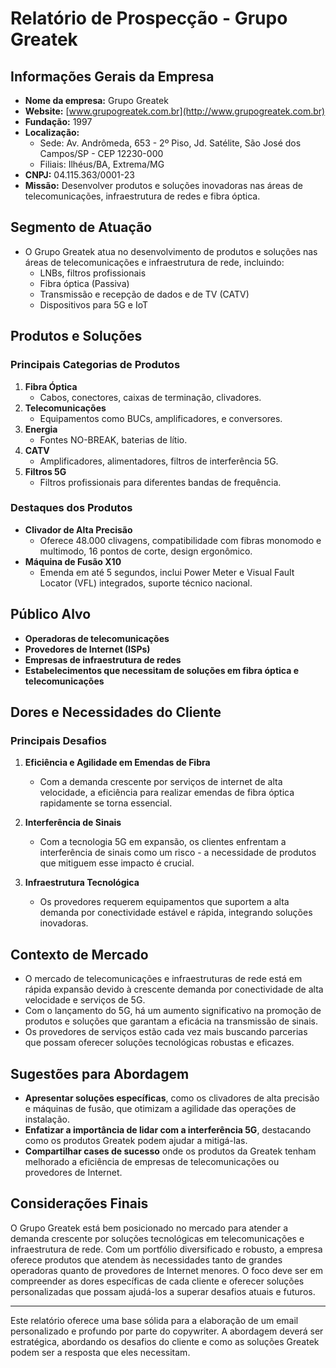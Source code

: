 # Relatório de Prospecção - Grupo Greatek

## Informações Gerais da Empresa
- **Nome da empresa:** Grupo Greatek
- **Website:** [www.grupogreatek.com.br](http://www.grupogreatek.com.br)
- **Fundação:** 1997
- **Localização:** 
  - Sede: Av. Andrômeda, 653 - 2º Piso, Jd. Satélite, São José dos Campos/SP - CEP 12230-000
  - Filiais: Ilhéus/BA, Extrema/MG
- **CNPJ:** 04.115.363/0001-23
- **Missão:** Desenvolver produtos e soluções inovadoras nas áreas de telecomunicações, infraestrutura de redes e fibra óptica.

## Segmento de Atuação
- O Grupo Greatek atua no desenvolvimento de produtos e soluções nas áreas de telecomunicações e infraestrutura de rede, incluindo:
  - LNBs, filtros profissionais
  - Fibra óptica (Passiva)
  - Transmissão e recepção de dados e de TV (CATV)
  - Dispositivos para 5G e IoT

## Produtos e Soluções
### Principais Categorias de Produtos
1. **Fibra Óptica**
   - Cabos, conectores, caixas de terminação, clivadores.
2. **Telecomunicações**
   - Equipamentos como BUCs, amplificadores, e conversores.
3. **Energia**
   - Fontes NO-BREAK, baterias de lítio.
4. **CATV**
   - Amplificadores, alimentadores, filtros de interferência 5G.
5. **Filtros 5G**
   - Filtros profissionais para diferentes bandas de frequência.

### Destaques dos Produtos
- **Clivador de Alta Precisão**
  - Oferece 48.000 clivagens, compatibilidade com fibras monomodo e multimodo, 16 pontos de corte, design ergonômico.
- **Máquina de Fusão X10**
  - Emenda em até 5 segundos, inclui Power Meter e Visual Fault Locator (VFL) integrados, suporte técnico nacional.

## Público Alvo
- **Operadoras de telecomunicações**
- **Provedores de Internet (ISPs)**
- **Empresas de infraestrutura de redes**
- **Estabelecimentos que necessitam de soluções em fibra óptica e telecomunicações**

## Dores e Necessidades do Cliente
### Principais Desafios
1. **Eficiência e Agilidade em Emendas de Fibra**
   - Com a demanda crescente por serviços de internet de alta velocidade, a eficiência para realizar emendas de fibra óptica rapidamente se torna essencial.
  
2. **Interferência de Sinais**
   - Com a tecnologia 5G em expansão, os clientes enfrentam a interferência de sinais como um risco - a necessidade de produtos que mitiguem esse impacto é crucial.

3. **Infraestrutura Tecnológica**
   - Os provedores requerem equipamentos que suportem a alta demanda por conectividade estável e rápida, integrando soluções inovadoras.

## Contexto de Mercado
- O mercado de telecomunicações e infraestruturas de rede está em rápida expansão devido à crescente demanda por conectividade de alta velocidade e serviços de 5G.
- Com o lançamento do 5G, há um aumento significativo na promoção de produtos e soluções que garantam a eficácia na transmissão de sinais.
- Os provedores de serviços estão cada vez mais buscando parcerias que possam oferecer soluções tecnológicas robustas e eficazes.

## Sugestões para Abordagem
- **Apresentar soluções específicas**, como os clivadores de alta precisão e máquinas de fusão, que otimizam a agilidade das operações de instalação.
- **Enfatizar a importância de lidar com a interferência 5G**, destacando como os produtos Greatek podem ajudar a mitigá-las.
- **Compartilhar cases de sucesso** onde os produtos da Greatek tenham melhorado a eficiência de empresas de telecomunicações ou provedores de Internet.

## Considerações Finais
O Grupo Greatek está bem posicionado no mercado para atender a demanda crescente por soluções tecnológicas em telecomunicações e infraestrutura de rede. Com um portfólio diversificado e robusto, a empresa oferece produtos que atendem às necessidades tanto de grandes operadoras quanto de provedores de Internet menores. O foco deve ser em compreender as dores específicas de cada cliente e oferecer soluções personalizadas que possam ajudá-los a superar desafios atuais e futuros.

---

Este relatório oferece uma base sólida para a elaboração de um email personalizado e profundo por parte do copywriter. A abordagem deverá ser estratégica, abordando os desafios do cliente e como as soluções Greatek podem ser a resposta que eles necessitam.